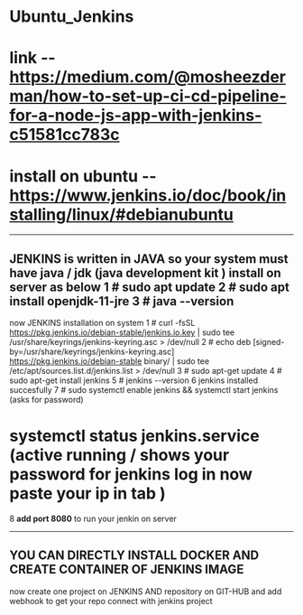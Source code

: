 # Ubuntu_Jenkins

# link -- https://medium.com/@mosheezderman/how-to-set-up-ci-cd-pipeline-for-a-node-js-app-with-jenkins-c51581cc783c

# install on ubuntu -- https://www.jenkins.io/doc/book/installing/linux/#debianubuntu

------------------------------------------------------------------------------------------------------------------------------------------------------------------------
JENKINS is written in JAVA so your system must have java / jdk (java development kit ) install on server as below
1 # sudo apt update
2 # sudo apt install openjdk-11-jre
3 # java --version 
-------------------------------------------------------------------------------------------------------------------------------------------------------------------------
now JENKINS installation on system
1 # curl -fsSL https://pkg.jenkins.io/debian-stable/jenkins.io.key | sudo tee \
  /usr/share/keyrings/jenkins-keyring.asc > /dev/null
2 # echo deb [signed-by=/usr/share/keyrings/jenkins-keyring.asc] \
  https://pkg.jenkins.io/debian-stable binary/ | sudo tee \
  /etc/apt/sources.list.d/jenkins.list > /dev/null
3 # sudo apt-get update
4 # sudo apt-get install jenkins
5 # jenkins --version 
6 jenkins installed succesfully 
7 # sudo systemctl enable jenkins && systemctl start jenkins (asks for password)
  # systemctl status jenkins.service (active running / shows your password for jenkins log in now paste your ip in tab )
8 **add port 8080** to run your jenkin on server 
  
-----------------------------------------------------------------------------------------------------------------------------------------------------------------------
YOU CAN DIRECTLY INSTALL DOCKER AND CREATE CONTAINER OF JENKINS IMAGE 
------------------------------------------------------------------------------------------------------------------------------------------------------------------------
now create one project on JENKINS AND repository on GIT-HUB and add webhook to get your repo connect with jenkins project


 
